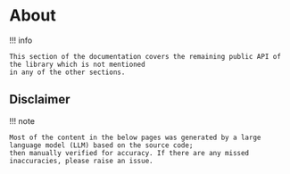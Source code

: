 ﻿# About

!!! info
    
    This section of the documentation covers the remaining public API of the library which is not mentioned
    in any of the other sections.

## Disclaimer

!!! note 

    Most of the content in the below pages was generated by a large language model (LLM) based on the source code; 
    then manually verified for accuracy. If there are any missed inaccuracies, please raise an issue.